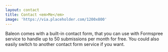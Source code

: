 ```yaml
---
layout: contact
title: Contact <em>Me</em>
image: 'https://via.placeholder.com/1200x800'
---
```

Baleon comes with a built-in contact form, that you can use with Formspree service to handle up to 50 submissions per month for free. You could also easily switch to another contact form service if you want.